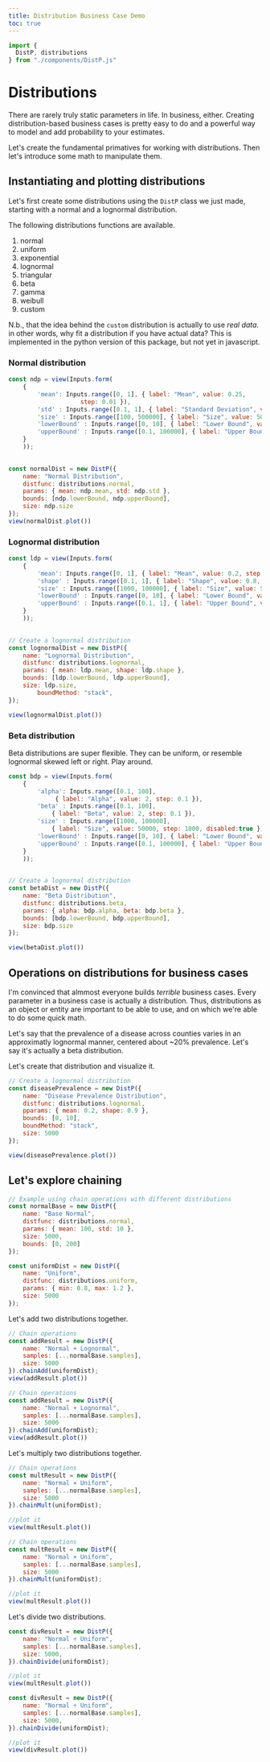 ```yaml
---
title: Distribution Business Case Demo
toc: true
---
```


```js
import {
  DistP, distributions
} from "./components/DistP.js"
```

# Distributions

There are rarely truly static parameters in life. In business, either. Creating distribution-based business cases is pretty easy to do and a powerful way to model and add probability to your estimates. 

Let's create the fundamental primatives for working with distributions. Then let's introduce some math to manipulate them. 

## Instantiating and plotting distributions
Let's first create some distributions using the `DistP` class we just made, starting with a normal and a lognormal distribution. 

The following distributions functions are available. 
1. normal
2. uniform
3. exponential
4. lognormal
5. triangular
6. beta
7. gamma
8. weibull
9. custom

N.b., that the idea behind the `custom` distribution is actually to use _real data_. in other words, why fit a distribution if you have actual data? This is implemented in the python version of this package, but not yet in javascript. 

### Normal distribution

```js
const ndp = view(Inputs.form(
    {
        'mean': Inputs.range([0, 1], { label: "Mean", value: 0.25, 
                    step: 0.01 }),
        'std' : Inputs.range([0.1, 1], { label: "Standard Deviation", value: 0.15, step: 0.01 }),
        'size' : Inputs.range([100, 500000], { label: "Size", value: 50000, step: 100, disabled:true }),
        'lowerBound' : Inputs.range([0, 10], { label: "Lower Bound", value: 0, step: 1, disabled:true }),
        'upperBound' : Inputs.range([0.1, 100000], { label: "Upper Bound", value: 1, step: 0.1, disabled:true }),
    }
    ));
    
```
```js
const normalDist = new DistP({
    name: "Normal Distribution",
    distfunc: distributions.normal,
    params: { mean: ndp.mean, std: ndp.std },
    bounds: [ndp.lowerBound, ndp.upperBound],
    size: ndp.size
});
view(normalDist.plot())
```

### Lognormal distribution
```js
const ldp = view(Inputs.form(
    {
        'mean': Inputs.range([0, 1], { label: "Mean", value: 0.2, step: 0.1 }),
        'shape' : Inputs.range([0.1, 1], { label: "Shape", value: 0.8, step: 0.01 }),
        'size' : Inputs.range([1000, 100000], { label: "Size", value: 50000, step: 1000,disabled:true }),
        'lowerBound' : Inputs.range([0, 10], { label: "Lower Bound", value: 0, step: 1, disabled:true }),
        'upperBound' : Inputs.range([0.1, 1], { label: "Upper Bound", value: 100000, step: 0.1, disabled:true}),
    }
    ));
    
```

```js
// Create a lognormal distribution
const lognormalDist = new DistP({
    name: "Lognormal Distribution",
    distfunc: distributions.lognormal,
    params: { mean: ldp.mean, shape: ldp.shape },
    bounds: [ldp.lowerBound, ldp.upperBound],
    size: ldp.size,
        boundMethod: "stack",
});

view(lognormalDist.plot())
```

### Beta distribution
Beta distributions are super flexible. They can be uniform, or resemble lognormal skewed left or right. Play around. 

```js
const bdp = view(Inputs.form(
    {
        'alpha': Inputs.range([0.1, 100],
             { label: "Alpha", value: 2, step: 0.1 }),
        'beta' : Inputs.range([0.1, 100], 
            { label: "Beta", value: 2, step: 0.1 }),
        'size' : Inputs.range([1000, 100000], 
            { label: "Size", value: 50000, step: 1000, disabled:true }),
        'lowerBound' : Inputs.range([0, 10], { label: "Lower Bound", value: 0, step: 1, disabled:true }),
        'upperBound' : Inputs.range([0.1, 100000], { label: "Upper Bound", value: 100000, step: 0.1, disabled:true  }),
    }
    ));
    
```

```js
// Create a lognormal distribution
const betaDist = new DistP({
    name: "Beta Distribution",
    distfunc: distributions.beta,
    params: { alpha: bdp.alpha, beta: bdp.beta },
    bounds: [bdp.lowerBound, bdp.upperBound],
    size: bdp.size
});

view(betaDist.plot())
```

## Operations on distributions for business cases
I'm convinced that almmost everyone builds _terrible_ business cases. Every parameter in a business case is actually a distribution. Thus, distributions as an object or entity are important to be able to use, and on which we're able to do some quick math. 

Let's say that the prevalence of a disease across counties varies in an approximatly lognormal manner, centered about ~20% prevalence. Let's say it's actually a beta distribution. 

Let's create that distribution and visualize it. 

```js
// Create a lognormal distribution
const diseasePrevalence = new DistP({
    name: "Disease Prevalence Distribution",
    distfunc: distributions.lognormal,
    pparams: { mean: 0.2, shape: 0.9 },
    bounds: [0, 10],
    boundMethod: "stack",
    size: 5000
});

view(diseasePrevalence.plot())
```
## Let's explore chaining


```js
// Example using chain operations with different distributions
const normalBase = new DistP({
    name: "Base Normal",
    distfunc: distributions.normal,
    params: { mean: 100, std: 10 },
    size: 5000,
    bounds: [0, 200]
});

const uniformDist = new DistP({
    name: "Uniform",
    distfunc: distributions.uniform,
    params: { min: 0.8, max: 1.2 },
    size: 5000
});
```

Let's add two distributions together. 

```javascript
// Chain operations
const addResult = new DistP({
    name: "Normal + Lognormal",
    samples: [...normalBase.samples],
    size: 5000
}).chainAdd(uniformDist);
view(addResult.plot())
```
```js
// Chain operations
const addResult = new DistP({
    name: "Normal + Lognormal",
    samples: [...normalBase.samples],
    size: 5000
}).chainAdd(uniformDist);
view(addResult.plot())
```

Let's multiply two distributions together. 

```javascript
// Chain operations
const multResult = new DistP({
    name: "Normal × Uniform",
    samples: [...normalBase.samples],
    size: 5000
}).chainMult(uniformDist);

//plot it
view(multResult.plot())
```
```js
// Chain operations
const multResult = new DistP({
    name: "Normal × Uniform",
    samples: [...normalBase.samples],
    size: 5000
}).chainMult(uniformDist);

//plot it
view(multResult.plot())
```

Let's divide two distributions.

```javascript
const divResult = new DistP({
    name: "Normal ÷ Uniform",
    samples: [...normalBase.samples],
    size: 5000,
}).chainDivide(uniformDist);

//plot it
view(multResult.plot())
```

```js
const divResult = new DistP({
    name: "Normal ÷ Uniform",
    samples: [...normalBase.samples],
    size: 5000,
}).chainDivide(uniformDist);

//plot it
view(divResult.plot())
```
